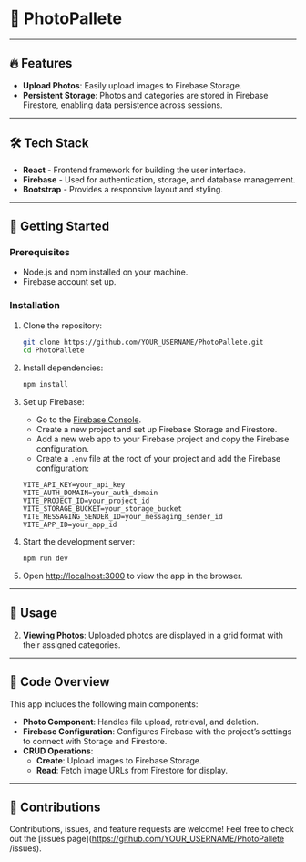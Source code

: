 
# 📸 PhotoPallete


---

## 🔥 Features

- **Upload Photos**: Easily upload images to Firebase Storage.
- **Persistent Storage**: Photos and categories are stored in Firebase Firestore, enabling data persistence across sessions.

---

## 🛠️ Tech Stack

- **React** - Frontend framework for building the user interface.
- **Firebase** - Used for authentication, storage, and database management.
- **Bootstrap** - Provides a responsive layout and styling.

---

## 🚀 Getting Started

### Prerequisites

- Node.js and npm installed on your machine.
- Firebase account set up.

### Installation

1. Clone the repository:
   ```bash
   git clone https://github.com/YOUR_USERNAME/PhotoPallete.git
   cd PhotoPallete 
   ```

2. Install dependencies:
   ```bash
   npm install
   ```

3. Set up Firebase:
   - Go to the [Firebase Console](https://console.firebase.google.com/).
   - Create a new project and set up Firebase Storage and Firestore.
   - Add a new web app to your Firebase project and copy the Firebase configuration.
   - Create a `.env` file at the root of your project and add the Firebase configuration:

   ```env
   VITE_API_KEY=your_api_key
   VITE_AUTH_DOMAIN=your_auth_domain
   VITE_PROJECT_ID=your_project_id
   VITE_STORAGE_BUCKET=your_storage_bucket
   VITE_MESSAGING_SENDER_ID=your_messaging_sender_id
   VITE_APP_ID=your_app_id
   ```

4. Start the development server:
   ```bash
   npm run dev
   ```

5. Open [http://localhost:3000](http://localhost:3000) to view the app in the browser.

---

## 📸 Usage

2. **Viewing Photos**: Uploaded photos are displayed in a grid format with their assigned categories.

---

## 🔧 Code Overview

This app includes the following main components:

- **Photo Component**: Handles file upload, retrieval, and deletion.
- **Firebase Configuration**: Configures Firebase with the project’s settings to connect with Storage and Firestore.
- **CRUD Operations**: 
  - **Create**: Upload images to Firebase Storage.
  - **Read**: Fetch image URLs from Firestore for display.

---

## 🤝 Contributions

Contributions, issues, and feature requests are welcome! Feel free to check out the [issues page](https://github.com/YOUR_USERNAME/PhotoPallete /issues).

